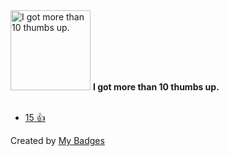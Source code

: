 <img src="https://my-badges.github.io/my-badges/thumbs-up-10.png" alt="I got more than 10 thumbs up." title="I got more than 10 thumbs up." width="128">
<strong>I got more than 10 thumbs up.</strong>
<br><br>

* <a href="https://github.com/actions/upload-artifact/issues/389">15 👍</a>


Created by <a href="https://github.com/my-badges/my-badges">My Badges</a>